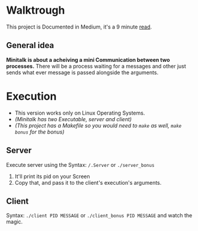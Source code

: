# Walktrough
This project is Documented in Medium, it's a 9 minute [read](https://medium.com/@ouaallaabdelali1/minitalk-0ed1768bb5fb).

## General idea
**Minitalk is about a acheiving a mini Communication between two processes.** There will be a process waiting for a messages and other just sends what ever message is passed alongside the arguments.

# Execution
- This version works only on Linux Operating Systems.
- *(Minitalk has two Executable, server and client)*
- *(This project has a Makefile so you would need to `make` as well, `make bonus` for the bonus)*

## Server
Execute server using the Syntax:
`/.Server` or `./server_bonus`
1) It'll print its pid on your Screen
2) Copy that, and pass it to the client's execution's arguments.

## Client
Syntax:
`./client PID MESSAGE` or `./client_bonus PID MESSAGE` and watch the magic.
